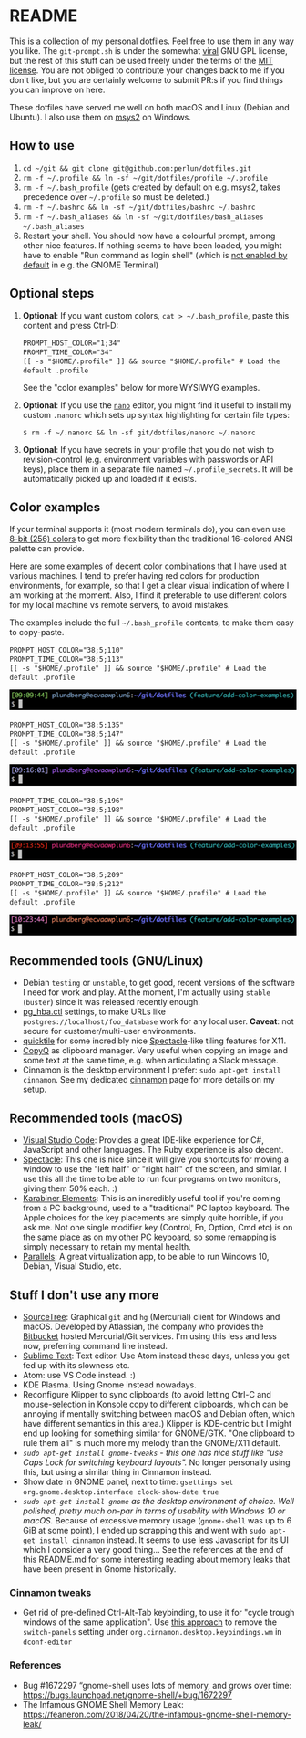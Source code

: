 README
======

This is a collection of my personal dotfiles. Feel free to use them in any way
you like. The `git-prompt.sh` is under the somewhat
[viral](http://en.wikipedia.org/wiki/GNU_General_Public_License#.22Viral.22_nature)
GNU GPL license, but the rest of this stuff can be used freely under the terms
of the [MIT license](LICENSE). You are not obliged to contribute your changes
back to me if you don't like, but you are certainly welcome to submit PR:s if
you find things you can improve on here.

These dotfiles have served me well on both macOS and Linux (Debian and Ubuntu).
I also use them on [msys2](https://www.msys2.org/) on Windows.

## How to use

1. `cd ~/git && git clone git@github.com:perlun/dotfiles.git`
1. `rm -f ~/.profile && ln -sf ~/git/dotfiles/profile ~/.profile`
1. `rm -f ~/.bash_profile` (gets created by default on e.g. msys2, takes precedence over `~/.profile` so must be deleted.)
1. `rm -f ~/.bashrc && ln -sf ~/git/dotfiles/bashrc ~/.bashrc`
1. `rm -f ~/.bash_aliases && ln -sf ~/git/dotfiles/bash_aliases ~/.bash_aliases`
1. Restart your shell. You should now have a colourful prompt, among other
   nice features. If nothing seems to have been loaded, you might have to
   enable "Run command as login shell" (which is [not enabled by default](https://askubuntu.com/a/598072/305208) in e.g. the GNOME Terminal)

## Optional steps

1. **Optional**: If you want custom colors, `cat > ~/.bash_profile`, paste
   this content and press Ctrl-D:

       PROMPT_HOST_COLOR="1;34"
       PROMPT_TIME_COLOR="34"
       [[ -s "$HOME/.profile" ]] && source "$HOME/.profile" # Load the default .profile

   See the "color examples" below for more WYSIWYG examples.

1. **Optional**:  If you use the [`nano`](https://www.nano-editor.org)
   editor, you might find it useful to install my custom `.nanorc` which sets up syntax highlighting for certain file types:

    ```shell
    $ rm -f ~/.nanorc && ln -sf git/dotfiles/nanorc ~/.nanorc
    ```

1. **Optional**: If you have secrets in your profile that you do not wish
   to revision-control (e.g. environment variables with passwords or API
   keys), place them in a separate file named `~/.profile_secrets`. It will
   be automatically picked up and loaded if it exists.

## Color examples

If your terminal supports it (most modern terminals do), you can even use [8-bit
(256) colors](https://en.wikipedia.org/wiki/ANSI_escape_code#8-bit) to get more
flexibility than the traditional 16-colored ANSI palette can provide.

Here are some examples of decent color combinations that I have used at various
machines. I tend to prefer having red colors for production environments, for
example, so that I get a clear visual indication of where I am working at the
moment. Also, I find it preferable to use different colors for my local machine
vs remote servers, to avoid mistakes.

The examples include the full `~/.bash_profile` contents, to make them easy to copy-paste.

```shell
PROMPT_HOST_COLOR="38;5;110"
PROMPT_TIME_COLOR="38;5;113"
[[ -s "$HOME/.profile" ]] && source "$HOME/.profile" # Load the default .profile
```

![Color 110 and 113](/colors/110-113.png)

```
PROMPT_HOST_COLOR="38;5;135"
PROMPT_TIME_COLOR="38;5;147"
[[ -s "$HOME/.profile" ]] && source "$HOME/.profile" # Load the default .profile
```

![Color 135 and 147](/colors/135-147.png)

```
PROMPT_TIME_COLOR="38;5;196"
PROMPT_HOST_COLOR="38;5;198"
[[ -s "$HOME/.profile" ]] && source "$HOME/.profile" # Load the default .profile
```

![Color 196 and 198](/colors/196-198.png)

```
PROMPT_HOST_COLOR="38;5;209"
PROMPT_TIME_COLOR="38;5;212"
[[ -s "$HOME/.profile" ]] && source "$HOME/.profile" # Load the default .profile
```

![Color 209 and 212](/colors/209-212.png)

## Recommended tools (GNU/Linux)

- Debian `testing` or `unstable`, to get good, recent versions of the software I
  need for work and play. At the moment, I'm actually using `stable` (`buster`)
  since it was released recently enough.
- [pg_hba.ctl](pg_hba.ctl) settings, to make URLs like
  `postgres://localhost/foo_database` work for any local user. **Caveat**:
  not secure for customer/multi-user environments.
- [quicktile](https://github.com/ssokolow/quicktile) for some incredibly
  nice [Spectacle](http://spectacleapp.com/)-like tiling features for
  X11.
- [CopyQ](https://hluk.github.io/CopyQ/) as clipboard manager. Very useful
  when copying an image and some text at the same time, e.g. when articulating
  a Slack message.
- Cinnamon is the desktop environment I prefer: `sudo apt-get install cinnamon`.
  See my dedicated [cinnamon](cinnamon) page for more details on my setup.

## Recommended tools (macOS)

- [Visual Studio Code](https://code.visualstudio.com/): Provides a great
  IDE-like experience for C#, JavaScript and other languages. The Ruby
  experience is also decent.
- [Spectacle](http://spectacleapp.com/): This one is nice since it will
  give you shortcuts for moving a window to use the "left half" or "right
  half" of the screen, and similar. I use this all the time to be able to
  run four programs on two monitors, giving them 50% each. :)
- [Karabiner Elements](https://pqrs.org/osx/karabiner//): This is an
  incredibly useful tool if you're coming from a PC background, used to a
  "traditional" PC laptop keyboard. The Apple choices for the key
  placements are simply quite horrible, if you ask me. Not one single
  modifier key (Control, Fn, Option, Cmd etc) is on the same place as on my
  other PC keyboard, so some remapping is simply necessary to retain my
  mental health.
- [Parallels](http://www.parallels.com): A great virtualization app, to be
  able to run Windows 10, Debian, Visual Studio, etc.

## Stuff I don't use any more

- [SourceTree](http://www.sourcetreeapp.com/): Graphical `git` and `hg`
  (Mercurial) client for Windows and macOS. Developed by Atlassian, the
  company who provides the [Bitbucket](http://www.bitbucket.org) hosted
  Mercurial/Git services. I'm using this less and less now, preferring
  command line instead.
- [Sublime Text](http://www.sublimetext.com): Text editor. Use Atom instead
  these days, unless you get fed up with its slowness etc.
- Atom: use VS Code instead. :)
- KDE Plasma. Using Gnome instead nowadays.
- Reconfigure Klipper to sync clipboards (to avoid letting Ctrl-C and
  mouse-selection in Konsole copy to different clipboards, which can be
  annoying if mentally switching between macOS and Debian often, which have
  different semantics in this area.) Klipper is KDE-centric but I might
  end up looking for something similar for GNOME/GTK. "One clipboard to
  rule them all" is much more my melody than the GNOME/X11 default.
- _`sudo apt-get install gnome-tweaks` - this one has nice stuff like "use Caps
  Lock for switching keyboard layouts"._ No longer personally using this, but
  using a similar thing in Cinnamon instead.
- Show date in GNOME panel, next to time: `gsettings set org.gnome.desktop.interface clock-show-date true`
- _`sudo apt-get install gnome` as the desktop environment of choice. Well
  polished, pretty much on-par in terms of usability with Windows 10 or macOS._
  Because of excessive memory usage (`gnome-shell` was up to 6 GiB at some
  point), I ended up scrapping this and went with `sudo apt-get install
  cinnamon` instead. It seems to use less Javascript for its UI which I consider
  a very good thing... See the references at the end of this README.md for some
  interesting reading about memory leaks that have been present in Gnome
  historically.

### Cinnamon tweaks

- Get rid of pre-defined Ctrl-Alt-Tab keybinding, to use it for "cycle trough windows of the same application". Use [this approach](https://github.com/linuxmint/Cinnamon/issues/2539#issuecomment-435401309) to remove the `switch-panels` setting under `org.cinnamon.desktop.keybindings.wm` in `dconf-editor`

### References

- Bug #1672297 “gnome-shell uses lots of memory, and grows over time: https://bugs.launchpad.net/gnome-shell/+bug/1672297
- The Infamous GNOME Shell Memory Leak: https://feaneron.com/2018/04/20/the-infamous-gnome-shell-memory-leak/
